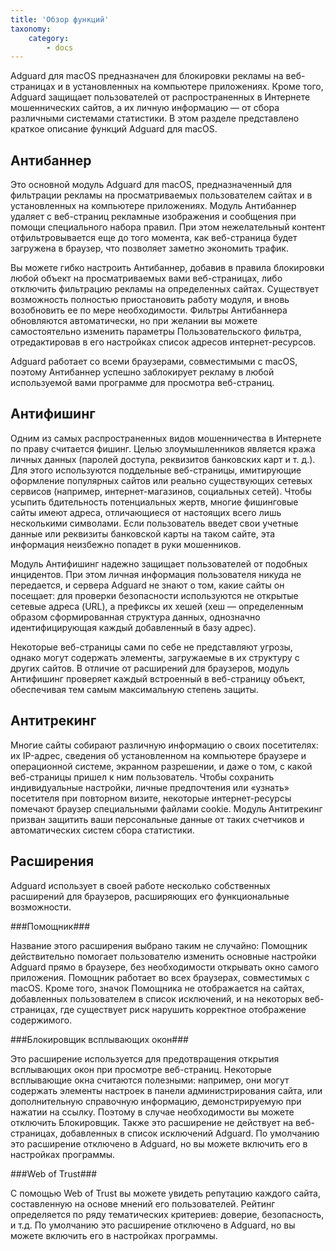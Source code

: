 ```yaml
---
title: 'Обзор функций'
taxonomy:
    category:
        - docs
---
```


Adguard для macOS предназначен для блокировки рекламы на веб-страницах и в установленных на компьютере приложениях. Кроме того, Adguard защищает пользователей от распространенных в Интернете мошеннических сайтов, а их личную информацию — от сбора различными системами статистики. В этом разделе представлено краткое описание функций Adguard для macOS.

## Антибаннер ##
Это основной модуль Adguard для macOS, предназначенный для фильтрации рекламы на просматриваемых пользователем сайтах и в установленных на компьютере приложениях. Модуль Антибаннер удаляет с веб-страниц рекламные изображения и сообщения при помощи специального набора правил. При этом нежелательный контент отфильтровывается еще до того момента, как веб-страница будет загружена в браузер, что позволяет заметно экономить трафик.

Вы можете гибко настроить Антибаннер, добавив в правила блокировки любой объект на просматриваемых вами веб-страницах, либо отключить фильтрацию рекламы на определенных сайтах. Существует возможность полностью приостановить работу модуля, и вновь возобновить ее по мере необходимости. Фильтры Антибаннера обновляются автоматически, но при желании вы можете самостоятельно изменить параметры Пользовательского фильтра, отредактировав в его настройках список адресов интернет-ресурсов.

Adguard работает со всеми браузерами, совместимыми с macOS, поэтому Антибаннер успешно заблокирует рекламу в любой используемой вами программе для просмотра веб-страниц. 

## Антифишинг ##
Одним из самых распространенных видов мошенничества в Интернете по праву считается фишинг. Целью злоумышленников является кража личных данных (паролей доступа, реквизитов банковских карт и т. д.). Для этого используются поддельные веб-страницы, имитирующие оформление популярных сайтов или реально существующих сетевых сервисов (например, интернет-магазинов, социальных сетей). Чтобы усыпить бдительность потенциальных жертв, многие фишинговые сайты имеют адреса, отличающиеся от настоящих всего лишь несколькими символами. Если пользователь введет свои учетные данные или реквизиты банковской карты на таком сайте, эта информация неизбежно попадет в руки мошенников.

Модуль Антифишинг надежно защищает пользователей от подобных инцидентов. При этом личная информация пользователя никуда не передается, и сервера Adguard не знают о том, какие сайты он посещает: для проверки безопасности используются не открытые сетевые адреса (URL), а префиксы их хешей (хеш — определенным образом сформированная структура данных, однозначно идентифицирующая каждый добавленный в базу адрес).

Некоторые веб-страницы сами по себе не представляют угрозы, однако могут содержать элементы, загружаемые в их структуру с других сайтов. В отличие от расширений для браузеров, модуль Антифишинг проверяет каждый встроенный в веб-страницу объект, обеспечивая тем самым максимальную степень защиты.

## Антитрекинг ##
Многие сайты собирают различную информацию о своих посетителях: их IP-адрес, сведения об установленном на компьютере браузере и операционной системе, экранном разрешении, и даже о том, с какой веб-страницы пришел к ним пользователь. Чтобы сохранить индивидуальные настройки, личные предпочтения или «узнать» посетителя при повторном визите, некоторые интернет-ресурсы помечают браузер специальными файлами cookie. Модуль Антитрекинг призван защитить ваши персональные данные от таких счетчиков и автоматических систем сбора статистики. 


## Расширения ##
Adguard использует в своей работе несколько собственных расширений для браузеров, расширяющих его функциональные возможности. 

###Помощник###

Название этого расширения выбрано таким не случайно: Помощник действительно помогает пользователю изменить основные настройки Adguard прямо в браузере, без необходимости открывать окно самого приложения. Помощник работает во всех браузерах, совместимых с macOS. Кроме того, значок Помощника не отображается на сайтах, добавленных пользователем в список исключений, и на некоторых веб-страницах, где существует риск нарушить корректное отображение содержимого. 

###Блокировщик всплывающих окон###

Это расширение используется для предотвращения открытия всплывающих окон при просмотре веб-страниц. Некоторые всплывающие окна считаются полезными: например, они могут содержать элементы настроек в панели администрирования сайта, или дополнительную справочную информацию, демонстрируемую при нажатии на ссылку. Поэтому в случае необходимости вы можете отключить Блокировщик. Также это расширение не действует на веб-страницах, добавленных в список исключений Adguard. По умолчанию это расширение отключено в Adguard, но вы можете включить его в настройках программы.

###Web of Trust###

С помощью Web of Trust вы можете увидеть репутацию каждого сайта, составленную на основе мнений его пользователей. Рейтинг определяется по ряду тематических критериев: доверие, безопасность, и т.д. По умолчанию это расширение отключено в Adguard, но вы можете включить его в настройках программы.
